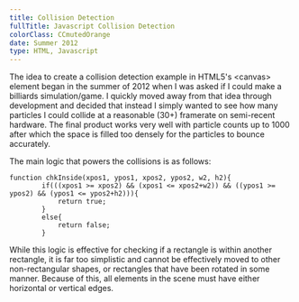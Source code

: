 ```yaml
---
title: Collision Detection
fullTitle: Javascript Collision Detection
colorClass: CCmutedOrange
date: Summer 2012
type: HTML, Javascript
---
```


The idea to create a collision detection example in HTML5's &lt;canvas&gt; element began in the summer of 2012 when I was asked if I could make a billiards simulation/game. I quickly moved away from that idea through development and decided that instead I simply wanted to see how many particles I could collide at a reasonable (30+) framerate on semi-recent hardware. The final product works very well with particle counts up to 1000 after which the space is filled too densely for the particles to bounce accurately.

The main logic that powers the collisions is as follows:

<pre>
<code class="language-javascript">function chkInside(xpos1, ypos1, xpos2, ypos2, w2, h2){
		if(((xpos1 >= xpos2) &amp;&amp; (xpos1 &lt;= xpos2+w2)) &amp;&amp; ((ypos1 >= ypos2) &amp;&amp; (ypos1 &lt;= ypos2+h2))){
			return true;
		}
		else{
			return false;
		}</code>
</pre>

While this logic is effective for checking if a rectangle is within another rectangle, it is far too simplistic and cannot be effectively moved to other non-rectangular shapes, or rectangles that have been rotated in some manner. Because of this, all elements in the scene must have either horizontal or vertical edges.


